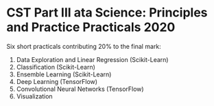 # CST Part III ata Science: Principles and Practice Practicals 2020

Six short practicals contributing 20% to the final mark:

1. Data Exploration and Linear Regression (Scikit-Learn)
2. Classification (Scikit-Learn)
3. Ensemble Learning (Scikit-Learn)
4. Deep Learning (TensorFlow)
5. Convolutional Neural Networks (TensorFlow)
6. Visualization
